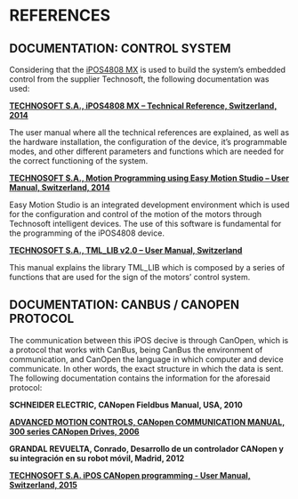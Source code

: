 REFERENCES
==========

DOCUMENTATION: CONTROL SYSTEM
-----------------------------
Considering that the [iPOS4808 MX](HUMASoft/documentation/README/hardware/README.md) is used to build the system’s embedded control from the supplier Technosoft, the following documentation was used: 

[**TECHNOSOFT S.A., iPOS4808 MX – Technical Reference, Switzerland, 2014**](HUMASoft/documentation/ref/technosoft/P091.027.iPOS4808.MX.UM.pdf)

The user manual where all the technical references are explained, as well as the hardware installation, the configuration of the device, it’s programmable modes, and other different parameters and functions which are needed for the correct functioning of the system.

[**TECHNOSOFT S.A., Motion Programming using Easy Motion Studio – User Manual, Switzerland, 2014**](HUMASoft/documentation/ref/technosoft/P091.034.ESM.UM.pdf)

Easy Motion Studio is an integrated development environment which is used for the configuration and control of the motion of the motors through Technosoft intelligent devices.  The use of this software is fundamental for the programming of the iPOS4808 device.

[**TECHNOSOFT S.A., TML_LIB v2.0 – User Manual, Switzerland**](HUMASoft/documentation/ref/technosoft/P091.040.v20.UM.pdf)

This manual explains the library TML_LIB which is composed by a series of functions that are used for the sign of the motors’ control system.


DOCUMENTATION: CANBUS / CANOPEN PROTOCOL
------------------------------------------
The communication between this iPOS decive is through CanOpen, which is a protocol that works with CanBus, being CanBus the environment of communication, and CanOpen the language in which computer and device communicate. In other words, the exact structure in which the data is sent. The following documentation contains the information for the aforesaid protocol:

**SCHNEIDER ELECTRIC, CANopen Fieldbus Manual, USA, 2010**

[**ADVANCED MOTION CONTROLS, CANopen COMMUNICATION MANUAL, 300 series CANopen Drives, 2006**](HUMASoft/documentation/ref/canopen/manuals/CAN_Manual300_3-0-3.pdf)

**GRANDAL REVUELTA, Conrado, Desarrollo de un controlador CANopen y su integración en su robot móvil, Madrid, 2012**

[**TECHNOSOFT S.A. iPOS CANopen programming - User Manual, Switzerland, 2015**](HUMASoft/documentation/ref/technosoft/P091.063.CANopen.iPOS.UM.pdf)

